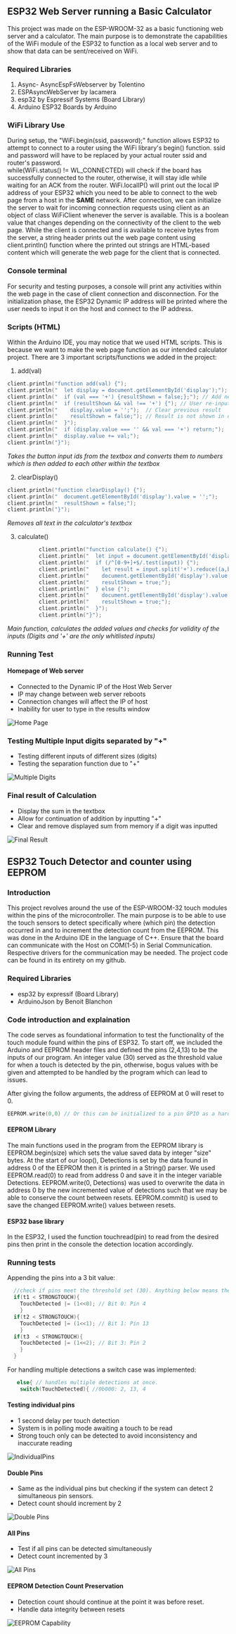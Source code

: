 ## ESP32 Web Server running a Basic Calculator
This project was made on the ESP-WROOM-32 as a basic functioning web server and a calculator. The main purpose is to demonstrate the capabilities of the WiFi module of the ESP32 to function as a local web server and to show that data can be sent/received on WiFi.

### Required Libraries

1) Async- AsyncEspFsWebserver by Tolentino <br>
2) ESPAsyncWebServer by lacamera <br>
3) esp32 by Espressif Systems (Board Library)<br>
4) Arduino ESP32 Boards by Arduino<br>

### WiFi Library Use

During setup, the "WiFi.begin(ssid, password);" function allows ESP32 to attempt to connect to a router using the WiFi library's begin() function. ssid and password will have to be replaced by your actual router ssid and router's password. <br>
while(WiFi.status() != WL_CONNECTED) will check if the board has successfully connected to the router, otherwise, it will stay idle while waiting for an ACK from the router. WiFi.localIP() will print out the local IP address of your ESP32 which you need to be able to connect to the web page from a host in the <b>SAME</b> network. After connection, we can initialize the server to wait for incoming connection requests using client as an object of class WiFiClient whenever the server is available. This is a boolean value that changes depending on the connectivity of the client to the web page. While the client is connected and is available to receive bytes from the server, a string header prints out the web page content using client.println() function where the printed out strings are HTML-based content which will generate the web page for the client that is connected.

### Console terminal

For security and testing purposes, a console will print any activities within the web page in the case of client connection and disconnection. For the initialization phase, the ESP32 Dynamic IP address will be printed where the user needs to input it on the host and connect to the IP address.

### Scripts (HTML)
Within the Arduino IDE, you may notice that we used HTML scripts. This is because we want to make the web page function as our intended calculator project. There are 3 important scripts/functions we added in the project: <br>
1) add(val) <br>
```cpp
client.println("function add(val) {");
client.println("  let display = document.getElementById('display');"); // Find display value
client.println("  if (val === '+') {resultShown = false;};"); // Add next digits 
client.println("  if (resultShown && val !== '+') {"); // User re-inputs different numbers, reset calculator
client.println("    display.value = '';");  // Clear previous result
client.println("    resultShown = false;"); // Result is not shown in display
client.println("  }");
client.println("  if (display.value === '' && val === '+') return;");  // Append '+' and first input and check if display is empty
client.println("  display.value += val;");                     
client.println("}");
```
<i>Takes the button input ids from the textbox and converts them to numbers which is then added to each other within the textbox</i> <br>

2) clearDisplay() <br>
```cpp
client.println("function clearDisplay() {");
client.println("  document.getElementById('display').value = '';"); 
client.println("  resultShown = false;");
client.println("}");
```
<i>Removes all text in the calculator's textbox</i> <br>

3) calculate() <br>

```cpp
          client.println("function calculate() {");
          client.println("  let input = document.getElementById('display').value;");
          client.println("  if (/^[0-9+]+$/.test(input)) {");
          client.println("    let result = input.split('+').reduce((a,b) => Number(a) + Number(b),0);");
          client.println("    document.getElementById('display').value = result;");
          client.println("    resultShown = true;");
          client.println("  } else {");
          client.println("    document.getElementById('display').value = 'Error';");
          client.println("    resultShown = true;");
          client.println("  }");
          client.println("}");
```

<i>Main function, calculates the added values and checks for validity of the inputs (Digits and '+' are the only whitlisted inputs)</i> <br>

### Running Test

#### Homepage of Web server
- Connected to the Dynamic IP of the Host Web Server
- IP may change between web server reboots
- Connection changes will affect the IP of host
- Inability for user to type in the results window

![Home Page](../images/Calc1.png)

### Testing Multiple Input digits separated by "+"
- Testing different inputs of different sizes (digits)
- Testing the separation function due to "+"

![Multiple Digits](../images/Calc2.png)

### Final result of Calculation
- Display the sum in the textbox
- Allow for continuation of addition by inputting "+"
- Clear and remove displayed sum from memory if a digit was inputted

![Final Result](../images/Calc3.png)

## ESP32 Touch Detector and counter using EEPROM

### Introduction
This project revolves around the use of the ESP-WROOM-32 touch modules within the pins of the microcontroller. The main purpose is to be able to use the touch sensors to detect specifically where (which pin) the detection occurred in and to increment the detection count from the EEPROM. This was done in the Arduino IDE in the language of C++. Ensure that the board can communicate with the Host on COM(1-5) in Serial Communication. Respective drivers for the communication may be needed. The project code can be found in its entirety on my github.

### Required Libraries
- esp32 by expressif (Board Library) <br>
- ArduinoJson by Benoit Blanchon <br>

### Code introduction and explaination

The code serves as foundational information to test the functionality of the touch module found within the pins of ESP32. To start off, we included the Arduino and EEPROM header files and defined the pins (2,4,13) to be the inputs of our program. An integer value (30) served as the threshold value for when a touch is detected by the pin, otherwise, bogus values with be given and attempted to be handled by the program which can lead to issues.

After giving the follow arguments, the address of EEPROM at 0 will reset to 0.
```cpp
EEPROM.write(0,0) // Or this can be initialized to a pin GPIO as a hard reset.
```

#### EEPROM Library

The main functions used in the program from the EEPROM library is EEPROM.begin(size) which sets the value saved data by integer "size" bytes. At the start of our loop(), Detections is set by the data found in address 0 of the EEPROM then it is printed in a String() parser. We used EEPROM.read(0) to read from address 0 and save it in the integer variable Detections. EEPROM.write(0, Detections) was used to overwrite the data in address 0 by the new incremented value of detections such that we may be able to conserve the count between resets. EEPROM.commit() is used to save the changed EEPROM.write() values between resets.

#### ESP32 base library

In the ESP32, I used the function touchread(pin) to read from the desired pins then print in the console the detection location accordingly.

### Running tests

Appending the pins into a 3 bit value:
```cpp
  //check if pins meet the threshold set (30). Anything below means there was a touch detection.
  if(t1 < STRONGTOUCH){
    TouchDetected |= (1<<0); // Bit 0: Pin 4
    }
  if(t2 < STRONGTOUCH){
    TouchDetected |= (1<<1); // Bit 1: Pin 13
    }
  if(t3  < STRONGTOUCH){
    TouchDetected |= (1<<2); // Bit 3: Pin 2
    }
  }
```

For handling multiple detections a switch case was implemented:
```cpp
   else{ // handles multiple detections at once.
    switch(TouchDetected){ //0b000: 2, 13, 4
```
#### Testing individual pins

- 1 second delay per touch detection
- System is in polling mode awaiting a touch to be read
- Strong touch only can be detected to avoid inconsistency and inaccurate reading

![IndividualPins](../images/Individualpins.png)

#### Double Pins

- Same as the individual pins but checking if the system can detect 2 simultaneous pin sensors.
- Detect count should increment by 2

![Double Pins](../images/Doublepins.png)

#### All Pins

- Test if all pins can be detected simultaneously
- Detect count incremented by 3

![All Pins](../images/Allpins.png)

#### EEPROM Detection Count Preservation

- Detection count should continue at the point it was before reset.
- Handle data integrity between resets

![EEPROM Capability](../images/EEPROMcapability.png)

